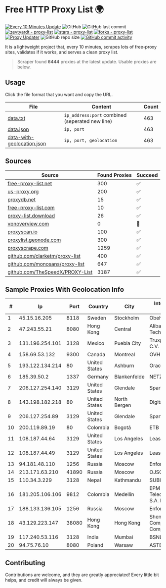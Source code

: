 
# Free HTTP Proxy List 🌍

[![Every 10 Minutes Update](https://github.com/mertguvencli/http-proxy-list/actions/workflows/main.yml/badge.svg?branch=main)](https://github.com/mertguvencli/http-proxy-list/actions/workflows/main.yml)
![GitHub](https://img.shields.io/github/license/mertguvencli/http-proxy-list)
![GitHub last commit](https://img.shields.io/github/last-commit/mertguvencli/http-proxy-list)
[![zevtyardt - proxy-list](https://img.shields.io/static/v1?label=zevtyardt&message=proxy-list&color=blue&logo=github)](https://github.com/zevtyardt/proxy-list "Go to GitHub repo")
[![stars - proxy-list](https://img.shields.io/github/stars/zevtyardt/proxy-list?style=social)](https://github.com/zevtyardt/proxy-list)
[![forks - proxy-list](https://img.shields.io/github/forks/zevtyardt/proxy-list?style=social)](https://github.com/zevtyardt/proxy-list)
[![Proxy Updater](https://github.com/zevtyardt/proxy-list/workflows/Proxy%20Updater/badge.svg)](https://github.com/zevtyardt/proxy-list/actions?query=workflow:"Proxy+Updater")
![GitHub repo size](https://img.shields.io/github/repo-size/zevtyardt/proxy-list)
[![GitHub commit activity](https://img.shields.io/github/commit-activity/m/zevtyardt/proxy-list?logo=commits)](https://github.com/zevtyardt/proxy-list/commits/main)

It is a lightweight project that, every 10 minutes, scrapes lots of free-proxy sites, validates if it works, and serves a clean proxy list.

> Scraper found **6444** proxies at the latest update. Usable proxies are below.

## Usage

Click the file format that you want and copy the URL.

|File|Content|Count|
|----|-------|-----|
|[data.txt](https://raw.githubusercontent.com/mertguvencli/http-proxy-list/main/proxy-list/data.txt)|`ip_address:port` combined (seperated new line)|463|
|[data.json](https://raw.githubusercontent.com/mertguvencli/http-proxy-list/main/proxy-list/data.json)|`ip, port`|463|
|[data-with-geolocation.json](https://raw.githubusercontent.com/mertguvencli/http-proxy-list/main/proxy-list/data-with-geolocation.json)|`ip, port, geolocation`|463|

## Sources

|Source|Found Proxies|Succeed|
|------|-------------|-------|
|[free-proxy-list.net](https://free-proxy-list.net)|300|✅|
|[us-proxy.org](https://www.us-proxy.org)|200|✅|
|[proxydb.net](http://proxydb.net)|15|✅|
|[free-proxy-list.com](https://free-proxy-list.com/?page=&port=&type%5B%5D=http&type%5B%5D=https&up_time=0&search=Search)|10|✅|
|[proxy-list.download](https://www.proxy-list.download/HTTP)|26|✅|
|[vpnoverview.com](https://vpnoverview.com/privacy/anonymous-browsing/free-proxy-servers)|0|🚫|
|[proxyscan.io](https://www.proxyscan.io)|100|✅|
|[proxylist.geonode.com](https://proxylist.geonode.com/api/proxy-list?limit=300&page=1&sort_by=lastChecked&sort_type=desc&protocols=http,https)|300|✅|
|[proxyscrape.com](https://api.proxyscrape.com/v2/?request=displayproxies&protocol=http&timeout=10000&country=all&ssl=all&anonymity=all)|1259|✅|
|[github.com/clarketm/proxy-list](https://raw.githubusercontent.com/clarketm/proxy-list/master/proxy-list-raw.txt)|400|✅|
|[github.com/monosans/proxy-list](https://raw.githubusercontent.com/monosans/proxy-list/main/proxies/http.txt)|647|✅|
|[github.com/TheSpeedX/PROXY-List](https://raw.githubusercontent.com/TheSpeedX/PROXY-List/master/http.txt)|3187|✅|


## Sample Proxies With Geolocation Info

|#|Ip|Port|Country|City|Internet Service Provider|
|-|--|----|-------|----|-------------------------|
|1|45.15.16.205|8118|Sweden|Stockholm|Obehosting AB|
|2|47.243.55.21|8080|Hong Kong|Central|Alibaba (US) Technology Co., Ltd.|
|3|131.196.254.101|3128|Mexico|Puebla City|Truxgo S. R.L. de C.V.|
|4|158.69.53.132|9300|Canada|Montreal|OVH SAS|
|5|193.122.134.214|80|United States|Ashburn|Oracle Corporation|
|6|185.39.50.2|1337|Germany|Blankenfelde|NETZNUTZ|
|7|206.127.254.140|3129|United States|Glendale|Spartan Host Ltd|
|8|143.198.182.218|80|United States|North Bergen|DigitalOcean, LLC|
|9|206.127.254.89|3129|United States|Glendale|Spartan Host Ltd|
|10|200.119.89.19|80|Colombia|Bogotá|ETB - Colombia|
|11|108.187.44.64|3129|United States|Los Angeles|Leaseweb USA, Inc.|
|12|108.187.44.49|3129|United States|Los Angeles|Leaseweb USA, Inc.|
|13|94.181.48.110|1256|Russia|Moscow|Enforta-MSK|
|14|213.171.63.210|41890|Russia|Moscow|OJSC Comcor|
|15|110.34.3.229|3128|Nepal|Kathmandu|SUBISU C7|
|16|181.205.106.106|9812|Colombia|Medellín|EPM Telecomunicaciones S.A. E.S.P.|
|17|188.133.136.105|1256|Russia|Moscow|Enforta-MSK|
|18|43.129.223.147|38080|Hong Kong|Hong Kong|Shenzhen Tencent Computer Systems Company Limited|
|19|117.240.53.116|3128|India|Mumbai|BSNL Internet|
|20|94.75.76.10|8080|Poland|Warsaw|ASTER Sp. z o.o|



## Contributing

Contributions are welcome, and they are greatly appreciated! Every
little bit helps, and credit will always be given.

